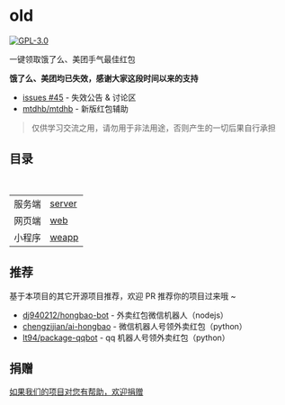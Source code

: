 # old

[![GPL-3.0](https://img.shields.io/badge/license-GPL--3.0-blue.svg)](LICENSE)

一键领取饿了么、美团手气最佳红包

**饿了么、美团均已失效，感谢大家这段时间以来的支持**

- [issues #45](https://github.com/mtdhb/old/issues/45) - 失效公告 & 讨论区
- [mtdhb/mtdhb](https://github.com/mtdhb/mtdhb) - 新版红包辅助

> 仅供学习交流之用，请勿用于非法用途，否则产生的一切后果自行承担

## 目录

<table>
  <tr>
    <td>服务端</td>
    <td><a href="server">server</a></td>
  </tr>
  <tr></tr>
  <tr>
    <td>网页端</td>
    <td><a href="web">web</a></td>
  </tr>
  <tr></tr>
  <tr>
    <td>小程序</td>
    <td><a href="weapp">weapp</a></td>
  </tr>
</table>

## 推荐

基于本项目的其它开源项目推荐，欢迎 PR 推荐你的项目过来哦 ~

- [dj940212/hongbao-bot](https://github.com/dj940212/hongbao-bot) - 外卖红包微信机器人（nodejs）
- [chengzijian/ai-hongbao](https://github.com/chengzijian/ai-hongbao) - 微信机器人号领外卖红包（python）
- [lt94/package-qqbot](https://github.com/lt94/package-qqbot) - qq 机器人号领外卖红包（python）

## 捐赠

[如果我们的项目对您有帮助，欢迎捐赠](https://github.com/mtdhb/donate)
